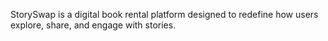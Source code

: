 StorySwap is a digital book rental platform designed to redefine how users explore, share, and engage with stories.
